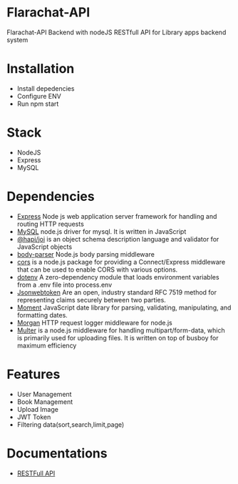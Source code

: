 # Flarachat-API
Flarachat-API Backend with nodeJS
RESTfull API for Library apps backend system

# Installation
* Install depedencies
* Configure ENV
* Run npm start

# Stack
* NodeJS
* Express
* MySQL

# Dependencies

* [Express](https://) Node js web application server framework for handling and routing HTTP requests
* [MySQL](https://) node.js driver for mysql. It is written in JavaScript
* [@hapi/joi](https://)  is an object schema description language and validator for JavaScript objects
* [body-parser](https://) Node.js body parsing middleware
* [cors](https://) is a node.js package for providing a Connect/Express middleware that can be used to enable CORS with various options.
* [dotenv](https://) A zero-dependency module that loads environment variables from a .env file into process.env
* [Jsonwebtoken](https://) Are an open, industry standard RFC 7519 method for representing claims securely between two parties.
* [Moment](https://) JavaScript date library for parsing, validating, manipulating, and formatting dates.
* [Morgan](https://) HTTP request logger middleware for node.js
* [Multer](https://)  is a node.js middleware for handling multipart/form-data, which is primarily used for uploading files. It is written on top of busboy for maximum efficiency



# Features 
* User Management
* Book Management
* Upload Image
* JWT Token
* Filtering data(sort,search,limit,page)

# Documentations
* [RESTFull API](https://web.postman.co/collections/6555191-9942f211-3c79-45d8-9153-ec3826d9e295?version=latest&workspace=06243041-2fcd-4309-83bd-938993a2428f#7acab9d6-6d46-4c81-9643-6dbe02d1f768)


